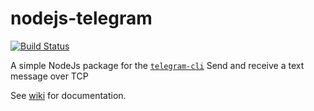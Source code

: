 # nodejs-telegram
[![Build Status](https://travis-ci.com/dilongfa/nodejs-telegram.svg?branch=master)](https://travis-ci.com/dilongfa/nodejs-telegram)

A simple NodeJs package for the [`telegram-cli`](https://valtman.name/telegram-cli)
Send and receive a text message over TCP

See [wiki](https://github.com/dilongfa/nodejs-telegram/wiki) for documentation.
